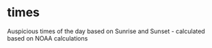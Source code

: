 # times
Auspicious times of the day based on Sunrise and Sunset - calculated based on NOAA calculations
